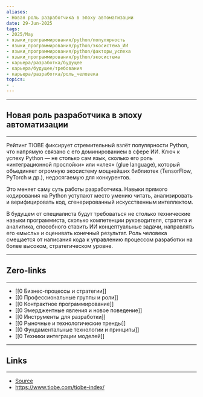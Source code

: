 ```yaml
---
aliases: 
- Новая роль разработчика в эпоху автоматизации 
date: 29-Jun-2025
tags:
- 2025/May
- языки_программирования/python/популярность
- языки_программирования/python/экосистема_ИИ
- языки_программирования/python/факторы_успеха
- языки_программирования/python/экосистема
- карьера/разработка/будущее
- карьера/будущее/требования
- карьера/разработка/роль_человека
topics:
- .
---
```

-----
##  Новая роль разработчика в эпоху автоматизации 
-----
Рейтинг TIOBE фиксирует стремительный взлёт популярности Python, что напрямую связано с его доминированием в сфере ИИ. Ключ к успеху Python — не столько сам язык, сколько его роль «интеграционной прослойки» или «клея» (glue language), который объединяет огромную экосистему мощнейших библиотек (TensorFlow, PyTorch и др.), недосягаемую для конкурентов.

Это меняет саму суть работы разработчика. Навыки прямого кодирования на Python уступают место умению читать, анализировать и верифицировать код, сгенерированный искусственным интеллектом. 

В будущем от специалиста будут требоваться не столько технические навыки программиста, сколько компетенции руководителя, стратега и аналитика, способного ставить ИИ концептуальные задачи, направлять его «мысль» и оценивать конечный результат. Роль человека смещается от написания кода к управлению процессом разработки на более высоком, стратегическом уровне.

---
## Zero-links
---
- [[0 Бизнес-процессы и стратегии]]
- [[0 Профессиональные группы и роли]]
- [[0 Контрактное программирование]]
- [[0 Эмерджентные явления и новое поведение]]
- [[0 Инструменты для разработки]]
- [[0 Рыночные и технологические тренды]]
- [[0 Фундаментальные технологии и принципы]]
- [[0 Техники интеграции моделей]]

---
## Links
---
- [Source](https://t.me/turboproject/1673)
- https://www.tiobe.com/tiobe-index/
